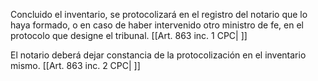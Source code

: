 Concluido el inventario, se protocolizará en el registro del notario que lo haya formado, o en caso de haber intervenido otro ministro de fe, en el protocolo que designe el tribunal. [[Art. 863 inc. 1 CPC| ]]

El notario deberá dejar constancia de la protocolización en el inventario mismo. [[Art. 863 inc. 2 CPC| ]]